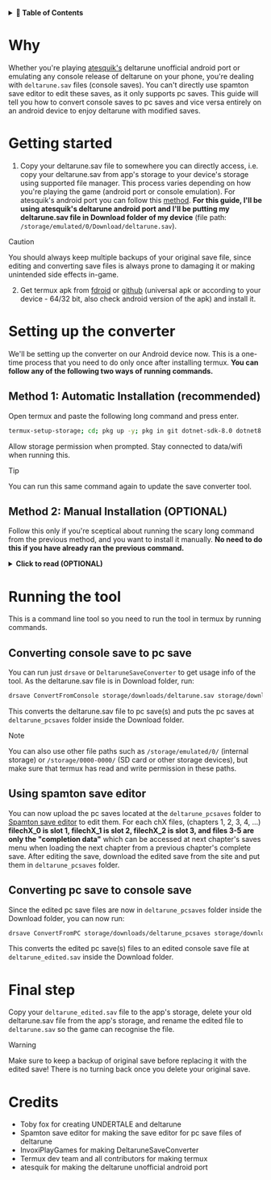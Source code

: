 <details>
  <summary><strong>📑 Table of Contents</strong></summary>

- [Why](#why)
- [Getting started](#getting-started)
- [Setting up the converter](#setting-up-the-converter)
  - [Method 1: Automatic Installation (recommended)](#method-1-automatic-installation-recommended)
  - [Method 2: Manual Installation (OPTIONAL)](#method-2-manual-installation-optional)
- [Running the tool](#running-the-tool)
  - [Converting console save to pc save](#converting-console-save-to-pc-save)
  - [Using spamton save editor](#using-spamton-save-editor)
  - [Converting pc save to console save](#converting-pc-save-to-console-save)
- [Final step](#final-step)
- [Credits](#credits)

</details>

# Why
Whether you're playing [atesquik's](https://discord.gg/ates-cellar-1158001681477402745) deltarune unofficial android port or emulating any console release of deltarune on your phone, you're dealing with `deltarune.sav` files (console saves). You can't directly use spamton save editor to edit these saves, as it only supports pc saves. This guide will tell you how to convert console saves to pc saves and vice versa entirely on an android device to enjoy deltarune with modified saves.

# Getting started
1. Copy your deltarune.sav file to somewhere you can directly access, i.e. copy your deltarune.sav from app's storage to your device's storage using supported file manager. This process varies depending on how you're playing the game (android port or console emulation). For atesquik's android port you can follow this [method](https://discord.com/channels/1158001681477402745/1327748080556183573/1392485803145302038). **For this guide, I'll be using atesquik's deltarune android port and I'll be putting my deltarune.sav file in Download folder of my device** (file path: `/storage/emulated/0/Download/deltarune.sav`).
> [!CAUTION]
> You should always keep multiple backups of your original save file, since editing and converting save files is always prone to damaging it or making unintended side effects in-game.
2. Get termux apk from [fdroid](https://f-droid.org/en/packages/com.termux/) or [github](https://github.com/termux/termux-app/releases) (universal apk or according to your device - 64/32 bit, also check android version of the apk) and install it.

# Setting up the converter
We'll be setting up the converter on our Android device now. This is a one-time process that you need to do only once after installing termux. **You can follow any of the following two ways of running commands.**
## Method 1: Automatic Installation (recommended)
Open termux and paste the following long command and press enter.
```bash
termux-setup-storage; cd; pkg up -y; pkg in git dotnet-sdk-8.0 dotnet8.0 -y; r=DeltaruneSaveConverter; git clone https://github.com/InvoxiPlayGames/$r; cd $r; dotnet build *.sln; d=~/DRSaveConverter; rm -rf $d; mkdir -p $d; cp -a bin/Debug/net8.0/* $d; cd; rm -rf $r; b=~/.bashrc; echo "export PATH=\$PATH:$d" >>$b; echo "alias drsave=$r" >>$b; . $b
```
Allow storage permission when prompted. Stay connected to data/wifi when running this.
> [!TIP]
> You can run this same command again to update the save converter tool.
## Method 2: Manual Installation (OPTIONAL)
Follow this only if you're sceptical about running the scary long command from the previous method, and you want to install it manually. **No need to do this if you have already ran the previous command.**
<details>
<summary><strong>Click to read (OPTIONAL)</strong></summary>
Here's a manual list of commands with short explanation of the steps to get, build and setup the tool step-by-step:
  
i. Allow Termux to access shared storage, please allow storage permission when prompted:
`termux-setup-storage`

ii. Change to home directory:
`cd`

iii. Update package lists and upgrade all packages, stay connected to data/wifi when running this:
`pkg update -y`
`pkg upgrade -y`

iv. Install Git and .NET SDK 8.0, stay connected to data/wifi when running this:
`pkg install git dotnet-sdk-8.0 dotnet8.0 -y`

v. Clone the Deltarune Save Converter repository from GitHub, stay connected to data/wifi when running this:
`git clone https://github.com/InvoxiPlayGames/DeltaruneSaveConverter`

vi. Change into the cloned repository directory:
`cd DeltaruneSaveConverter`

vii. Build the .NET solution in the repository:
`dotnet build DeltaruneSaveConverter.sln`

viii. Create a directory to store the built converter tool:
`mkdir -p ~/DRSaveConverter`

ix. Copy all built files to the new directory (ensuring it overwrites existing files for updating purposes, if any):
`cp -a --remove-destination bin/Debug/net8.0/* ~/DRSaveConverter`

x. Return to home directory:
`cd`

xi. Remove the cloned GitHub repository to clean up:
`rm -rf DeltaruneSaveConverter`

xii. Add the converter tool directory to PATH in .bashrc:
`echo "export PATH=\$PATH:~/DRSaveConverter" >> ~/.bashrc`

xiii. Add a shortcut alias for running the tool:
`echo "alias drsave='DeltaruneSaveConverter'" >> ~/.bashrc`

xiv. Reload the updated .bashrc:
`source ~/.bashrc`
</details>

# Running the tool
This is a command line tool so you need to run the tool in termux by running commands.
## Converting console save to pc save
You can run just `drsave` or `DeltaruneSaveConverter` to get usage info of the tool. As the deltarune.sav file is in Download folder, run:
```bash
drsave ConvertFromConsole storage/downloads/deltarune.sav storage/downloads/deltarune_pcsaves
```
This converts the deltarune.sav file to pc save(s) and puts the pc saves at `deltarune_pcsaves` folder inside the Download folder.
> [!NOTE]
> You can also use other file paths such as `/storage/emulated/0/` (internal storage) or `/storage/0000-0000/` (SD card or other storage devices), but make sure that termux has read and write permission in these paths.
## Using spamton save editor
You can now upload the pc saves located at the `deltarune_pcsaves` folder to [Spamton save editor](https://saveeditor.spamton.com/) to edit them. For each chX files, (chapters 1, 2, 3, 4, ...) **filechX_0 is slot 1, filechX_1 is slot 2, filechX_2 is slot 3, and files 3-5 are only the "completion data"** which can be accessed at next chapter's saves menu when loading the next chapter from a previous chapter's complete save. After editing the save, download the edited save from the site and put them in `deltarune_pcsaves` folder.
## Converting pc save to console save
Since the edited pc save files are now in `deltarune_pcsaves` folder inside the Download folder, you can now run:
```bash
drsave ConvertFromPC storage/downloads/deltarune_pcsaves storage/downloads/deltarune_edited.sav
```
This converts the edited pc save(s) files to an edited console save file at `deltarune_edited.sav` inside the Download folder.
# Final step
Copy your `deltarune_edited.sav` file to the app's storage, delete your old deltarune.sav file from the app's storage, and rename the edited file to `deltarune.sav` so the game can recognise the file.
> [!WARNING]
> Make sure to keep a backup of original save before replacing it with the edited save! There is no turning back once you delete your original save.
# Credits
- Toby fox for creating UNDERTALE and deltarune
- Spamton save editor for making the save editor for pc save files of deltarune
- InvoxiPlayGames for making DeltaruneSaveConverter
- Termux dev team and all contributors for making termux
- atesquik for making the deltarune unofficial android port

